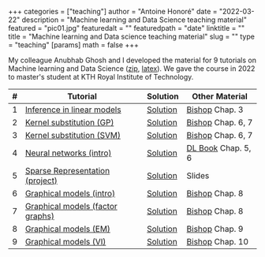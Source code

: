 +++
categories = ["teaching"]
author = "Antoine Honoré"
date = "2022-03-22"
description = "Machine learning and Data Science teaching material"
featured = "pic01.jpg"
featuredalt = ""
featuredpath = "date"
linktitle = ""
title = "Machine learning and Data science teaching material"
slug = ""
type = "teaching"
[params]
  math = false
+++

My colleague Anubhab Ghosh and I developed the material for 9 tutorials on Machine learning and Data Science ([zip](machinelearningdatascience/tutorials/tutorials.zip), [latex](/tutorials/latex.zip)). 
We gave the course in 2022 to master's student at KTH Royal Institute of Technology.

| #  | Tutorial | Solution                  | Other Material                         |
|----|----------|---------------------------|----------------------------------|
| 1  | [Inference in linear models ](/tutorials/tutorial_1.pdf)        | [Solution](/tutorials/tutorial_1_solution.pdf)     | [Bishop](https://link.springer.com/book/9780387310732) Chap. 3   |
| 2  | [Kernel substitution (GP)](/tutorials/tutorial_2.pdf)           | [Solution](/tutorials/tutorial_2_solution.pdf)     | [Bishop](https://link.springer.com/book/9780387310732) Chap. 6, 7 |
| 3  | [Kernel substitution (SVM)](/tutorials/tutorial_3.pdf)          | [Solution](/tutorials/tutorial_3_solution.pdf)     | [Bishop](https://link.springer.com/book/9780387310732) Chap. 6, 7 |
| 4  | [Neural networks (intro)](/tutorials/tutorial_4.pdf)            | [Solution](/tutorials/tutorial_4_solution.pdf)     | [DL Book](https://www.deeplearningbook.org) Chap. 5, 6 |
| 5  | [Sparse Representation (project)](/tutorials/tutorial_5.pdf)    | [Solution](/tutorials/tutorial_5_solution.pdf)     | Slides                          |
| 6  | [Graphical models (intro)](/tutorials/tutorial_6.pdf)           | [Solution](/tutorials/tutorial_6_solution.pdf)     | [Bishop](https://link.springer.com/book/9780387310732) Chap. 8   |
| 7  | [Graphical models (factor graphs)](/tutorials/tutorial_7.pdf)   | [Solution](/tutorials/tutorial_7_solution_scan.pdf) | [Bishop](https://link.springer.com/book/9780387310732) Chap. 8   |
| 8  | [Graphical models (EM)](/tutorials/tutorial_8.pdf)              | [Solution](/tutorials/tutorial_8_solution.pdf)     | [Bishop](https://link.springer.com/book/9780387310732) Chap. 9   |
| 9  | [Graphical models (VI)](/tutorials/tutorial_9.pdf)              | [Solution](/tutorials/tutorial_9_solution.pdf)     | [Bishop](https://link.springer.com/book/9780387310732) Chap. 10  |


